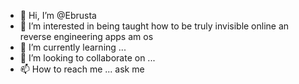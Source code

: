 - 👋 Hi, I’m @Ebrusta
- 👀 I’m interested in being taught how to be truly invisible online an reverse engineering apps am os
- 🌱 I’m currently learning ...
- 💞️ I’m looking to collaborate on ...
- 📫 How to reach me ... ask me

<!---
Ebrusta/Ebrusta is a ✨ special ✨ repository because its `README.md` (this file) appears on your GitHub profile.
You can click the Preview link to take a look at your changes.
--->
